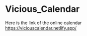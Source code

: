 # Vicious_Calendar
Here is the link of the online calendar <br>
https://viciouscalendar.netlify.app/
